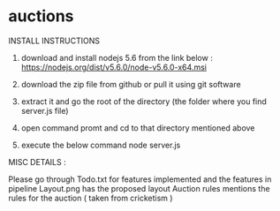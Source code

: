 # auctions

INSTALL INSTRUCTIONS

1) download and install nodejs 5.6 from the link below :
  https://nodejs.org/dist/v5.6.0/node-v5.6.0-x64.msi
  
2) download the zip file from github or pull it using git software

3) extract it and go the root of the directory (the folder where you find server.js file)

4) open command promt and cd to that directory mentioned above

5) execute the below command
  node server.js
  


MISC DETAILS :

Please go through Todo.txt for features implemented and the features in pipeline
Layout.png has the proposed layout
Auction rules mentions the rules for the auction ( taken from cricketism )

